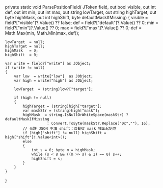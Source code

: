 private static void ParsePositionField(
    JToken field,
    out bool visible, out int def,
    out int min, out int max,
    out string lowTarget, out string highTarget,
    out byte highMask, out int highShift,
    byte defaultMaskIfMissing)
{
    visible    = field?["visible"]?.Value<bool>() ?? false;
    def        = field?["default"]?.Value<int>() ?? 0;
    min        = field?["min"]?.Value<int>() ?? 0;
    max        = field?["max"]?.Value<int>() ?? 0;
    def        = Math.Max(min, Math.Min(max, def));

    lowTarget  = null;
    highTarget = null;
    highMask   = 0;
    highShift  = 0;

    var write = field?["write"] as JObject;
    if (write != null)
    {
        var low  = write["low"]  as JObject;
        var high = write["high"] as JObject;

        lowTarget  = (string)low?["target"];

        if (high != null)
        {
            highTarget = (string)high["target"];
            var maskStr = (string)high["mask"];
            highMask  = string.IsNullOrWhiteSpace(maskStr) ? defaultMaskIfMissing
                       : Convert.ToByte(maskStr.Replace("0x",""), 16);
            // 允許 JSON 不填 shift：自動從 mask 推出起始位
            if (high["shift"] != null) highShift = high["shift"]!.Value<int>();
            else
            {
                int s = 0; byte m = highMask;
                while (s < 8 && ((m >> s) & 1) == 0) s++;
                highShift = s;
            }
        }
    }
}